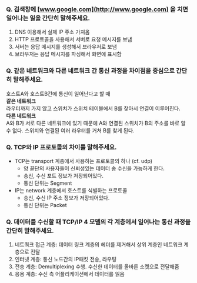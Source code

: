 
### Q. 검색창에 [www.google.com](http://www.google.com) 을 치면 일어나는 일을 간단히 말해주세요.
1. DNS 이용해서 실제 IP 주소 가져옴
2. HTTP 프로토콜을 사용해서 서버로 요청 메시지를 보냄
3. 서버는 응답 메시지를 생성해서 브라우저로 보냄
4. 브라우저는 응답 메시지를 파싱해서 화면에 표시함

### Q. 같은 네트워크와 다른 네트워크 간 통신 과정을 차이점을 중심으로 간단히 말해주세요.
호스트A와 호스트B간에 통신이 일어난다고 할 때 \
**같은 네트워크** \
라우터까지 가지 않고 스위치가 스위치 테이블에서 B를 찾아서 연결이 이루어진다. \
**다른 네트워크** \
A와 B가 서로 다른 네트워크에 있기 때문에 A와 연결된 스위치가 B의 주소를 바로 알 수 없다. 스위치와 연결된 여러 라우터를 거쳐 B를 찾게 된다.


### Q. TCP와 IP 프로토콜의 차이를 말해주세요.
* TCP는 transport 계층에서 사용하는 프로토콜의 하나 (cf. udp)
  * 양 끝단의 사용자들이 신뢰성있는 데이터 송 수신을 가능하게 한다.
  * 송신, 수신 포트 정보가 저장되어있다.
  * 통신 단위는 Segment
* IP는 network 계층에서 호스트를 식별하는 프로토콜
  * 송신, 수신 IP 주소 정보가 저장되어있다.
  * 통신 단위는 Packet


### Q. 데이터를 수신할 때 TCP/IP 4 모델의 각 계층에서 일어나는 통신 과정을 간단히 말해주세요.
1. 네트쿼크 접근 계층: 데이터 링크 계층의 헤더를 제거해서 상위 계층인 네트워크 계층으로 전달
2. 인터넷 계층: 통신 노드간의 IP패킷 전송, 라우팅
3. 전송 계층: Demultiplexing 수행. 수신한 데이터를 올바른 소켓으로 전달해줌
4. 응용 계층: 수신 측 어플리케이션에서 데이터를 읽음 